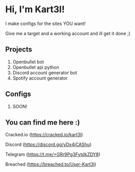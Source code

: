 
# Hi, I'm Kart3l! 

I make configs for the sites YOU want!

Give me a target and a working account and ill get it done ;)


## Projects

1. Openbullet bot
2. Openbullet api python
3. Discord account generator bot
4. Spotify account generator

## Configs

1. SOON!

## You can find me here :)
Cracked.io (https://cracked.io/kart3l)

Discord (https://discord.gg/yDx4jCAShu)

Telegram (https://t.me/+GRr9Pg3FytdkZDY8)

Breached (https://breached.to/User-Kart3l)

